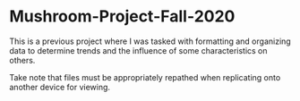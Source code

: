 # Mushroom-Project-Fall-2020
This is a previous project where I was tasked with formatting and organizing data to determine trends and the influence of some characteristics on others.

Take note that files must be appropriately repathed when replicating onto another device for viewing.

